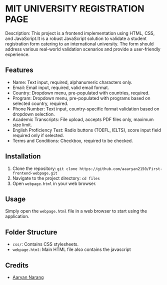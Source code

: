 # MIT UNIVERSITY REGISTRATION PAGE

Description: This project is a frontend implementation using HTML, CSS, and JavaScript.It is a robust JavaScript solution to validate a student registration form catering to an international university. The form should address various real-world validation scenarios and provide a user-friendly experience.


## Features

- Name: Text input, required, alphanumeric characters only.
- Email: Email input, required, valid email format.
- Country: Dropdown menu, pre-populated with countries, required.
- Program: Dropdown menu, pre-populated with programs based on selected
country, required.
- Phone Number: Text input, country-specific format validation based on dropdown selection.
- Academic Transcripts: File upload, accepts PDF files only, maximum size limit.
- English Proficiency Test: Radio buttons (TOEFL, IELTS), score input field
required only if selected.
- Terms and Conditions: Checkbox, required to be checked.

## Installation

1. Clone the repository: `git clone https://github.com/aaaryan2150/First-frontend-webpage.git`
2. Navigate to the project directory: `cd files`
3. Open `webpage.html` in your web browser.

## Usage

Simply open the `webpage.html` file in a web browser to start using the application.

## Folder Structure

- `css/`: Contains CSS stylesheets.
- `webpage.html`: Main HTML file also contains the javascript


## Credits

- [Aaryan Narang](https://github.com/aaaryan2150)




